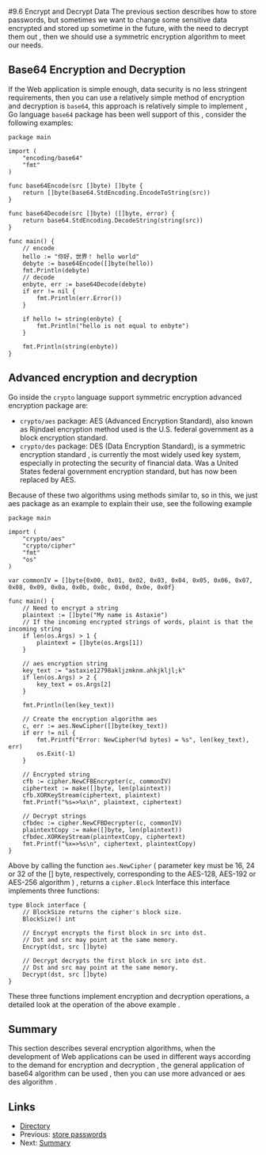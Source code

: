 #9.6 Encrypt and Decrypt Data
The previous section describes how to store passwords, but sometimes we want to change some sensitive data encrypted and stored up sometime in the future, with the need to decrypt them out , then we should use a symmetric encryption algorithm to meet our needs.

## Base64 Encryption and Decryption
If the Web application is simple enough, data security is no less stringent requirements, then you can use a relatively simple method of encryption and decryption is `base64`, this approach is relatively simple to implement , Go language `base64` package has been well support of this , consider the following examples:

	package main
	
	import (
		"encoding/base64"
		"fmt"
	)
	
	func base64Encode(src []byte) []byte {
		return []byte(base64.StdEncoding.EncodeToString(src))
	}
	
	func base64Decode(src []byte) ([]byte, error) {
		return base64.StdEncoding.DecodeString(string(src))
	}
	
	func main() {
		// encode
		hello := "你好，世界！ hello world"
		debyte := base64Encode([]byte(hello))
		fmt.Println(debyte)
		// decode
		enbyte, err := base64Decode(debyte)
		if err != nil {
			fmt.Println(err.Error())
		}
	
		if hello != string(enbyte) {
			fmt.Println("hello is not equal to enbyte")
		}
	
		fmt.Println(string(enbyte))
	}


## Advanced encryption and decryption

Go inside the `crypto` language support symmetric encryption advanced encryption package are:

- `crypto/aes` package: AES (Advanced Encryption Standard), also known as Rijndael encryption method used is the U.S. federal government as a block encryption standard.
- `crypto/des` package: DES (Data Encryption Standard), is a symmetric encryption standard , is currently the most widely used key system, especially in protecting the security of financial data. 
Was a United States federal government encryption standard, but has now been replaced by AES.

Because of these two algorithms using methods similar to, so in this, we just aes package as an example to explain their use, see the following example

	package main

	import (
		"crypto/aes"
		"crypto/cipher"
		"fmt"
		"os"
	)

	var commonIV = []byte{0x00, 0x01, 0x02, 0x03, 0x04, 0x05, 0x06, 0x07, 0x08, 0x09, 0x0a, 0x0b, 0x0c, 0x0d, 0x0e, 0x0f}

	func main() {
		// Need to encrypt a string
		plaintext := []byte("My name is Astaxie")
		// If the incoming encrypted strings of words, plaint is that the incoming string
		if len(os.Args) > 1 {
			plaintext = []byte(os.Args[1])
		}

		// aes encryption string
		key_text := "astaxie12798akljzmknm.ahkjkljl;k"
		if len(os.Args) > 2 {
			key_text = os.Args[2]
		}

		fmt.Println(len(key_text))

		// Create the encryption algorithm aes
		c, err := aes.NewCipher([]byte(key_text))
		if err != nil {
			fmt.Printf("Error: NewCipher(%d bytes) = %s", len(key_text), err)
			os.Exit(-1)
		}

		// Encrypted string
		cfb := cipher.NewCFBEncrypter(c, commonIV)
		ciphertext := make([]byte, len(plaintext))
		cfb.XORKeyStream(ciphertext, plaintext)
		fmt.Printf("%s=>%x\n", plaintext, ciphertext)

		// Decrypt strings
		cfbdec := cipher.NewCFBDecrypter(c, commonIV)
		plaintextCopy := make([]byte, len(plaintext))
		cfbdec.XORKeyStream(plaintextCopy, ciphertext)
		fmt.Printf("%x=>%s\n", ciphertext, plaintextCopy)
	}

Above by calling the function `aes.NewCipher` ( parameter key must be 16, 24 or 32 of the [] byte, respectively, corresponding to the AES-128, AES-192 or AES-256 algorithm ) , returns a `cipher.Block` Interface this interface implements three functions:

	type Block interface {
		// BlockSize returns the cipher's block size.
		BlockSize() int

		// Encrypt encrypts the first block in src into dst.
		// Dst and src may point at the same memory.
		Encrypt(dst, src []byte)

		// Decrypt decrypts the first block in src into dst.
		// Dst and src may point at the same memory.
		Decrypt(dst, src []byte)
	}

These three functions implement encryption and decryption operations, a detailed look at the operation of the above example .

## Summary
This section describes several encryption algorithms, when the development of Web applications can be used in different ways according to the demand for encryption and decryption , the general application of base64 algorithm can be used , then you can use more advanced or aes des algorithm .


## Links
- [Directory](<preface.md>)
- Previous: [store passwords](<09.5.md>)
- Next: [Summary](<09.7.md>)
